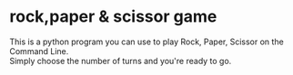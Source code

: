 # rock,paper & scissor game

This is a python program you can use to play Rock, Paper, Scissor on the Command Line.<br>
Simply choose the number of turns and you're ready to go.